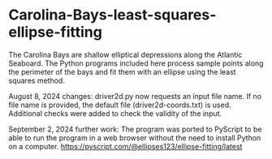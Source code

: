# Carolina-Bays-least-squares-ellipse-fitting
The Carolina Bays are shallow elliptical depressions along the Atlantic Seaboard. The Python programs included here process sample points along the perimeter of the bays and fit them with an ellipse using the least squares method.

August 8, 2024 changes:
driver2d.py now requests an input file name. If no file name is provided, the default file (driver2d-coords.txt) is used. Additional checks were added to check the validity of the input.

September 2, 2024 further work:
The program was ported to PyScript to be able to run the program in a web browser without the need to install Python on a computer.
https://pyscript.com/@ellipses123/ellipse-fitting/latest  
